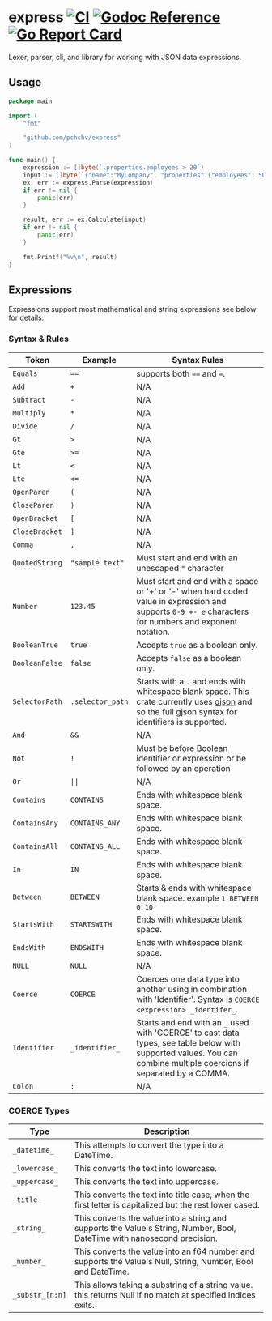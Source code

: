 # express [![CI](https://github.com/pchchv/express/workflows/CI/badge.svg)](https://github.com/pchchv/express/actions?query=workflow%3ACI+event%3Apush) [![Godoc Reference](https://pkg.go.dev/badge/github.com/pchchv/express)](https://pkg.go.dev/github.com/pchchv/express) [![Go Report Card](https://goreportcard.com/badge/github.com/pchchv/express)](https://goreportcard.com/report/github.com/pchchv/express)

Lexer, parser, cli, and library for working with JSON data expressions.

## Usage

```go
package main

import (
	"fmt"

	"github.com/pchchv/express"
)

func main() {
	expression := []byte(`.properties.employees > 20`)
	input := []byte(`{"name":"MyCompany", "properties":{"employees": 50}`)
	ex, err := express.Parse(expression)
	if err != nil {
		panic(err)
	}

	result, err := ex.Calculate(input)
	if err != nil {
		panic(err)
	}

	fmt.Printf("%v\n", result)
}
```

## Expressions
Expressions support most mathematical and string expressions see below for details:

### Syntax & Rules

| Token          | Example                  | Syntax Rules                                                                                                                                                                              |
|----------------|--------------------------|-------------------------------------------------------------------------------------------------------------------------------------------------------------------------------------------|
| `Equals`       | `==`                     | supports both `==` and `=`.                                                                                                                                                               |
| `Add`          | `+`                      | N/A                                                                                                                                                                                       |
| `Subtract`     | `-`                      | N/A                                                                                                                                                                                       |
| `Multiply`     | `*`                      | N/A                                                                                                                                                                                       |
| `Divide`       | `/`                      | N/A                                                                                                                                                                                       |
| `Gt`           | `>`                      | N/A                                                                                                                                                                                       |
| `Gte`          | `>=`                     | N/A                                                                                                                                                                                       |
| `Lt`           | `<`                      | N/A                                                                                                                                                                                       |
| `Lte`          | `<=`                     | N/A                                                                                                                                                                                       |
| `OpenParen`    | `(`                      | N/A                                                                                                                                                                                       |
| `CloseParen`   | `)`                      | N/A                                                                                                                                                                                       |
| `OpenBracket`  | `[`                      | N/A                                                                                                                                                                                       |
| `CloseBracket` | `]`                      | N/A                                                                                                                                                                                       |
| `Comma`        | `,`                      | N/A                                                                                                                                                                                       |
| `QuotedString` | `"sample text"`          | Must start and end with an unescaped `"` character                                                                                                                                        |
| `Number`       | ` 123.45 `               | Must start and end with a space or '+' or '-' when hard coded value in expression and supports `0-9 +- e` characters for numbers and exponent notation.                                   |
| `BooleanTrue`  | `true`                   | Accepts `true` as a boolean only.                                                                                                                                                         |
| `BooleanFalse` | `false`                  | Accepts `false` as a boolean only.                                                                                                                                                        |
| `SelectorPath` | `.selector_path`         | Starts with a `.` and ends with whitespace blank space. This crate currently uses [gjson](https://github.com/tidwall/gjson.rs) and so the full gjson syntax for identifiers is supported. |
| `And`          | `&&`                     | N/A                                                                                                                                                                                       |
| `Not`          | `!`                      | Must be before Boolean identifier or expression or be followed by an operation                                                                                                            |
| `Or`           | <code>&vert;&vert;<code> | N/A                                                                                                                                                                                       |
| `Contains`     | `CONTAINS `              | Ends with whitespace blank space.                                                                                                                                                         |
| `ContainsAny`  | `CONTAINS_ANY `          | Ends with whitespace blank space.                                                                                                                                                         |
| `ContainsAll`  | `CONTAINS_ALL `          | Ends with whitespace blank space.                                                                                                                                                         |
| `In`           | `IN `                    | Ends with whitespace blank space.                                                                                                                                                         |
| `Between`      | ` BETWEEN `              | Starts & ends with whitespace blank space. example `1 BETWEEN 0 10`                                                                                                                       |
| `StartsWith`   | `STARTSWITH `            | Ends with whitespace blank space.                                                                                                                                                         |
| `EndsWith`     | `ENDSWITH `              | Ends with whitespace blank space.                                                                                                                                                         |
| `NULL`         | `NULL`                   | N/A                                                                                                                                                                                       |
| `Coerce`       | `COERCE`                 | Coerces one data type into another using in combination with 'Identifier'. Syntax is `COERCE <expression> _identifer_`.                                                                   |
| `Identifier`   | `_identifier_`           | Starts and end with an `_` used with 'COERCE' to cast data types, see table below with supported values. You can combine multiple coercions if separated by a COMMA.                      |
| `Colon`        | `:`                      | N/A                                                                                                                                                                                       |

### COERCE Types

| Type            | Description                                                                                                              |
|-----------------|--------------------------------------------------------------------------------------------------------------------------|
| `_datetime_`    | This attempts to convert the type into a DateTime.                                                                       |
| `_lowercase_`   | This converts the text into lowercase.                                                                                   |
| `_uppercase_`   | This converts the text into uppercase.                                                                                   |
| `_title_`       | This converts the text into title case, when the first letter is capitalized but the rest lower cased.                   |
| `_string_`      | This converts the value into a string and supports the Value's String, Number, Bool, DateTime with nanosecond precision. |
| `_number_`      | This converts the value into an f64 number and supports the Value's Null, String, Number, Bool and DateTime.             |
| `_substr_[n:n]` | This allows taking a substring of a string value. this returns Null if no match at specified indices exits.              |